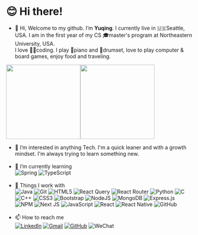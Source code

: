 # 😊 Hi there!

- 👋 Hi, Welcome to my github. I’m **Yuqing**. I currently live in 🇺🇸Seattle, USA. I am in the first year of my CS 🎓master's program at Northeastern University, USA. <br>I love 👩‍💻coding. I play 🎹piano and 🥁drumset, love to play computer & board games, enjoy food and traveling.<br>

<img src="https://cdn.pixabay.com/photo/2014/06/13/00/16/figure-367946_960_720.png" height="200"><img src="https://cdn.pixabay.com/photo/2018/09/24/08/31/pixel-cells-3699334_960_720.png" height="200"><br>

- 👀 I’m interested in anything Tech. I'm a quick leaner and with a growth mindset. I'm always trying to learn something new.<br><br>
- 🌱 I’m currently learning <br>
![Spring](https://img.shields.io/badge/spring-%236DB33F.svg?style=for-the-badge&logo=spring&logoColor=white) 
![TypeScript](https://img.shields.io/badge/typescript-%23007ACC.svg?style=for-the-badge&logo=typescript&logoColor=white)<br><br>
- 🔧 Things I work with <br> 
![Java](https://img.shields.io/badge/java-%23ED8B00.svg?style=for-the-badge&logo=java&logoColor=white)
![Git](https://img.shields.io/badge/git-%23F05033.svg?style=for-the-badge&logo=git&logoColor=white)
![HTML5](https://img.shields.io/badge/html5-%23E34F26.svg?style=for-the-badge&logo=html5&logoColor=white)
![React Query](https://img.shields.io/badge/-React%20Query-FF4154?style=for-the-badge&logo=react%20query&logoColor=white)
![React Router](https://img.shields.io/badge/React_Router-CA4245?style=for-the-badge&logo=react-router&logoColor=white)
![Python](https://img.shields.io/badge/python-3670A0?style=for-the-badge&logo=python&logoColor=ffdd54)
![C](https://img.shields.io/badge/c-%2300599C.svg?style=for-the-badge&logo=c&logoColor=white)
![C++](https://img.shields.io/badge/c++-%2300599C.svg?style=for-the-badge&logo=c%2B%2B&logoColor=white)
![CSS3](https://img.shields.io/badge/css3-%231572B6.svg?style=for-the-badge&logo=css3&logoColor=white)
![Bootstrap](https://img.shields.io/badge/bootstrap-%23563D7C.svg?style=for-the-badge&logo=bootstrap&logoColor=white)
![NodeJS](https://img.shields.io/badge/node.js-6DA55F?style=for-the-badge&logo=node.js&logoColor=white)
![MongoDB](https://img.shields.io/badge/MongoDB-%234ea94b.svg?style=for-the-badge&logo=mongodb&logoColor=white)
![Express.js](https://img.shields.io/badge/express.js-%23404d59.svg?style=for-the-badge&logo=express&logoColor=%2361DAFB)
![NPM](https://img.shields.io/badge/NPM-%23000000.svg?style=for-the-badge&logo=npm&logoColor=white)
![Next JS](https://img.shields.io/badge/Next-black?style=for-the-badge&logo=next.js&logoColor=white)
![JavaScript](https://img.shields.io/badge/javascript-%23323330.svg?style=for-the-badge&logo=javascript&logoColor=%23F7DF1E)
![React](https://img.shields.io/badge/react-%2320232a.svg?style=for-the-badge&logo=react&logoColor=%2361DAFB)
![React Native](https://img.shields.io/badge/react_native-%2320232a.svg?style=for-the-badge&logo=react&logoColor=%2361DAFB)
![GitHub](https://img.shields.io/badge/github-%23121011.svg?style=for-the-badge&logo=github&logoColor=white)<br><br>
- 📫 How to reach me <br>
<a href="https://www.linkedin.com/in/yuqing-bian/">![LinkedIn](https://img.shields.io/badge/LinkedIn-0077B5?style=plastic&logo=linkedin&logoColor=white)</a>
<a href="mailto: byq0716@gmail.com">![Gmail](https://img.shields.io/badge/Gmail-D14836?style=plastic&logo=gmail&logoColor=white)</a>
<a href="https://github.com/Yuq-Bian">![GitHub](https://img.shields.io/badge/github-%23121011.svg?style=plastic&logo=github&logoColor=white)</a>
![WeChat](https://img.shields.io/badge/WeChat-07C160?style=plastic&logo=wechat&logoColor=white)

<!---
Yuq-Bian/Yuq-Bian is a ✨ special ✨ repository because its `README.md` (this file) appears on your GitHub profile.
You can click the Preview link to take a look at your changes.
--->
